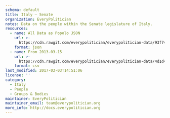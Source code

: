 ```yaml
---
schema: default
title: Italy — Senate
organization: EveryPolitician
notes: Data on the people within the Senate legislature of Italy.
resources:
  - name: All Data as Popolo JSON
    url: >-
      https://cdn.rawgit.com/everypolitician/everypolitician-data/93f74f44eca65de5ae58f2a34b21c6f7ac5d4bea/data/Italy/Senate/ep-popolo-v1.0.json
    format: json
  - name: From 2013-03-15
    url: >-
      https://cdn.rawgit.com/everypolitician/everypolitician-data/4d1d4517703ab90a96990f8d324256e4da1ed5b3/data/Italy/Senate/term-17.csv
    format: csv
last_modified: 2017-03-03T14:51:06
license: ''
category:
  - Italy
  - People
  - Groups & Bodies
maintainer: EveryPolitician
maintainer_email: team@everypolitician.org
more_info: http://docs.everypolitician.org
---
```

